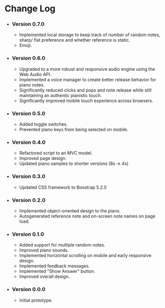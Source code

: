 # Change Log

* ### Version 0.7.0
    * Implemented local storage to keep track of number of random notes, sharp/ flat preference and whether reference is static.
    * Emoji.

* ### Version 0.6.0
    * Upgraded to a more robust and responsive audio engine using the Web Audio API.
    * Implemented a voice manager to create better release behavior for piano notes. 
    * Significantly reduced clicks and pops and note release while still maintaining an authentic pianistic touch.
    * Significantly improved mobile touch experience across browsers. 

* ### Version 0.5.0
    * Added toggle switches.
    * Prevented piano keys from being selected on mobile.

* ### Version 0.4.0
    * Refactored script to an MVC model.
    * Improved page design.
    * Updated piano samples to shorter versions (8s -> 4s)

* ### Version 0.3.0
    * Updated CSS framework to Boostrap 5.2.0

* ### Version 0.2.0
    * Implemented object-oriented design to the piano.
    * Autogenerated reference note and on-screen note names on page load.

* ### Version 0.1.0
    * Added support for multiple random notes.
    * Improved piano sounds.
    * Implemented horizontal scrolling on mobile and early responsive design.
    * Implemented feedback messages.
    * Implemented "Show Answer" button.
    * Improved overall design.

* ### Version 0.0.0
    * Initial prototype.